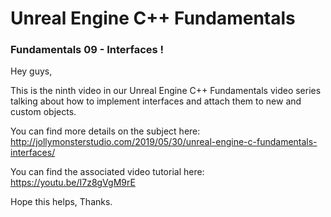 # Unreal Engine C++ Fundamentals
### Fundamentals 09 - Interfaces !

Hey guys,

This is the ninth video in our Unreal Engine C++ Fundamentals video series talking about how to implement interfaces and attach them to new and custom objects.

You can find more details on the subject here: http://jollymonsterstudio.com/2019/05/30/unreal-engine-c-fundamentals-interfaces/

You can find the associated video tutorial here: https://youtu.be/I7z8gVgM9rE


Hope this helps, Thanks.
